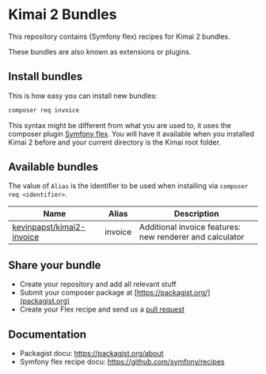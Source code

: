# Kimai 2 Bundles

This repository contains (Symfony flex) recipes for Kimai 2 bundles.

These bundles are also known as extensions or plugins.
 
## Install bundles

This is how easy you can install new bundles:

```bash
composer req invoice
```

This syntax might be different from what you are used to, it uses the composer plugin [Symfony flex](https://symfony.com/doc/current/setup/flex.html).
You will have it available when you installed Kimai 2 before and your current directory is the Kimai root folder. 

## Available bundles

The value of `Alias` is the identifier to be used when installing via `composer req <identifier>`. 

|Name|Alias|Description|
|---|:---:|---|
|[kevinpapst/kimai2-invoice](https://github.com/kevinpapst/kimai2-invoice)|invoice|Additional invoice features: new renderer and calculator|


## Share your bundle

- Create your repository and add all relevant stuff
- Submit your composer package at [https://packagist.org/](packagist.org)
- Create your Flex recipe and send us a [pull request](https://github.com/kimai/recipes/pulls)

## Documentation

- Packagist docu: <https://packagist.org/about>
- Symfony flex recipe docu: <https://github.com/symfony/recipes>
